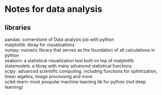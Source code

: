 # Notes for data analysis

## libraries

pandas: cornerstone of Data analysis job with python</br>
matplotlib: libray for visualizations</br>
numpy: numeric library that serves as the foundation of all calculations in python</br>
seaborn: a statistical visualization tool built on top of matplotlib</br>
statsmodels: a libray with many advanced statistical functions</br>
scipy: advanced scientific computing, including functions for optimization, linear algebra, image processing and more</br>
scikit-learn: most poopular machine learning lib for python (not deep learning)</br>

